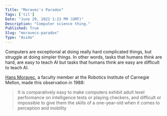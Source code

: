 ```yaml
---
Title: "Moravec's Paradox"
Tags: ['til']
Date: "June 29, 2022 1:23 PM (GMT)"
Description: "Computer science thing."
Published: True
Slug: "moravecs-paradox"
Type: "Aside"
---
```


Computers are exceptional at doing really hard complicated things, but struggle at doing simpler things. In other words, tasks that humans think are hard, are easy to teach AI but tasks that humans think are easy are difficult to teach AI.

[Hans Moravec](https://en.wikipedia.org/wiki/Hans_Moravec), a faculty member at the Robotics Institute of Carnegie Mellon, made this observation in 1988:

> It is comparatively easy to make computers exhibit adult level performance on intelligence tests or playing checkers, and difficult or impossible to give them the skills of a one-year-old when it comes to perception and mobility